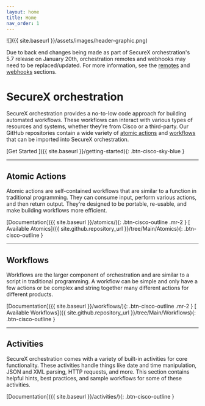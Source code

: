 ```yaml
---
layout: home
title: Home
nav_order: 1
---
```


![]({{ site.baseurl }}/assets/images/header-graphic.png)

<div class="cisco-alert cisco-alert-danger">
	<i class="fa fa-exclamation-triangle mr-1 cisco-icon-danger"></i> Due to back end changes being made as part of SecureX orchestration's 5.7 release on January 20th, orchestration remotes and webhooks may need to be replaced/updated. For more information, see the <a href="../remote/">remotes</a> and <a href="../webhooks/">webhooks</a> sections.
</div>

# SecureX orchestration
SecureX orchestration provides a no-to-low code approach for building automated workflows. These workflows can interact with various types of resources and systems, whether they're from Cisco or a third-party. Our GitHub repositories contain a wide variety of [atomic actions](#atomic-actions) and [workflows](#workflows) that can be imported into SecureX orchestration.

[Get Started <i class="fa fa-arrow-right ml-1"></i>]({{ site.baseurl }}/getting-started){: .btn-cisco-sky-blue }

---

## Atomic Actions
Atomic actions are self-contained workflows that are similar to a function in traditional programming. They can consume input, perform various actions, and then return output. They're designed to be portable, re-usable, and make building workflows more efficient.

[Documentation]({{ site.baseurl }}/atomics/){: .btn-cisco-outline .mr-2 } [<i class="fab fa-github mr-1"></i> Available Atomics]({{ site.github.repository_url }}/tree/Main/Atomics){: .btn-cisco-outline }

---

## Workflows
Workflows are the larger component of orchestration and are similar to a script in traditional programming. A workflow can be simple and only have a few actions or be complex and string together many different actions for different products.

[Documentation]({{ site.baseurl }}/workflows/){: .btn-cisco-outline .mr-2 } [<i class="fab fa-github mr-1"></i> Available Workflows]({{ site.github.repository_url }}/tree/Main/Workflows){: .btn-cisco-outline }

---

## Activities
SecureX orchestration comes with a variety of built-in activities for core functionality. These activities handle things like date and time manipulation, JSON and XML parsing, HTTP requests, and more. This section contains helpful hints, best practices, and sample workflows for some of these activities.

[Documentation]({{ site.baseurl }}/activities/){: .btn-cisco-outline }

